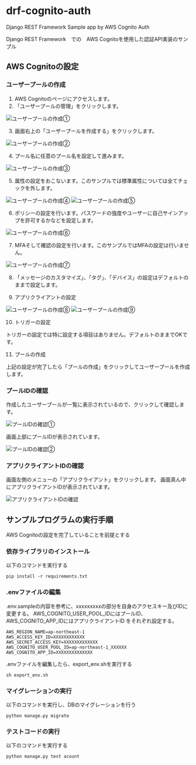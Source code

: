 # drf-cognito-auth
Django REST Framework Sample app by AWS Cognito Auth

Django REST Framework　での　AWS Cognitoを使用した認証API実装のサンプル

## AWS Cognitoの設定

### ユーザープールの作成

1. AWS Cognitoのページにアクセスします。
2. 「ユーザープールの管理」をクリックします。

![ユーザープールの作成①](./docs/cognito_settig_1.png)

3. 画面右上の「ユーザープールを作成する」をクリックします。

![ユーザープールの作成②](./docs/cognito_settig_2.png)

4. プール名に任意のプール名を設定して進みます。

![ユーザープールの作成③](./docs/cognito_settig_3.png)

5. 属性の設定をおこないます。このサンプルでは標準属性については全てチェックを外します。

![ユーザープールの作成④](./docs/cognito_settig_4.png)
![ユーザープールの作成⑤](./docs/cognito_settig_5.png)

6. ポリシーの設定を行います。パスワードの強度やユーザーに自己サインアップを許可するかなどを設定します。

![ユーザープールの作成⑥](./docs/cognito_settig_6.png)

7. MFAそして確認の設定を行います。このサンプルではMFAの設定は行いません。

![ユーザープールの作成⑦](./docs/cognito_settig_7.png)

8. 「メッセージのカスタマイズ」、「タグ」、「デバイス」の設定はデフォルトのままで設定します。

9. アプリクライアントの設定

![ユーザープールの作成⑧](./docs/cognito_settig_8.png)
![ユーザープールの作成⑨](./docs/cognito_settig_9.png)

10. トリガーの設定

トリガーの設定では特に設定する項目はありません。デフォルトのままでOKです。

11. プールの作成

上記の設定が完了したら「プールの作成」をクリックしてユーザープールを作成します。

### プールIDの確認

作成したユーザープールが一覧に表示されているので、クリックして確認します。

![プールIDの確認①](./docs/cognito_settig_10.png)

画面上部にプールIDが表示されています。

![プールIDの確認②](./docs/cognito_settig_11.png)

### アプリクライアントIDの確認

画面左側のメニューの「アプリクライアント」をクリックします。
画面真ん中にアプリクライアントIDが表示されています。

![アプリクライアントIDの確認](./docs/cognito_settig_12.png)

## サンプルプログラムの実行手順

AWS Cognitoの設定を完了していることを前提とする

### 依存ライブラリのインストール

以下のコマンドを実行する

```
pip install -r requirements.txt
```

### .envファイルの編集

.env.sampleの内容を参考に、xxxxxxxxxの部分を自身のアクセスキー及びIDに変更する。
AWS_COGNITO_USER_POOL_IDにはプールID、
AWS_COGNITO_APP_IDにはアプリクライアントID
をそれぞれ設定する。

```
AWS_REGION_NAME=ap-northeast-1
AWS_ACCESS_KEY_ID=XXXXXXXXXXXX
AWS_SECRET_ACCESS_KEY=XXXXXXXXXXXXX
AWS_COGNITO_USER_POOL_ID=ap-northeast-1_XXXXXX
AWS_COGNITO_APP_ID=XXXXXXXXXXXXXX
```

.envファイルを編集したら、export_env.shを実行する

```
sh export_env.sh
```

### マイグレーションの実行

以下のコマンドを実行し、DBのマイグレーションを行う

```
python manage.py migrate
```

### テストコードの実行

以下のコマンドを実行する

```
python manage.py test acount
```
